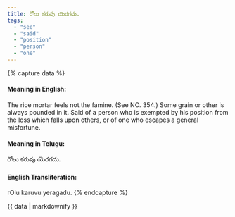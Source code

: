 ```yaml
---
title: రోలు కరువు యెరగదు.
tags:
  - "see"
  - "said"
  - "position"
  - "person"
  - "one"
---
```


{% capture data %}
#### Meaning in English:
The rice mortar feels not the famine.
(See NO. 354.)
Some grain or other is always pounded in it.
Said of a person who is exempted by his position from the loss which falls upon others, or of one who escapes a general misfortune.

#### Meaning in Telugu:
రోలు కరువు యెరగదు.

#### English Transliteration:
rOlu karuvu yeragadu.
{% endcapture %}

{{ data | markdownify }}

